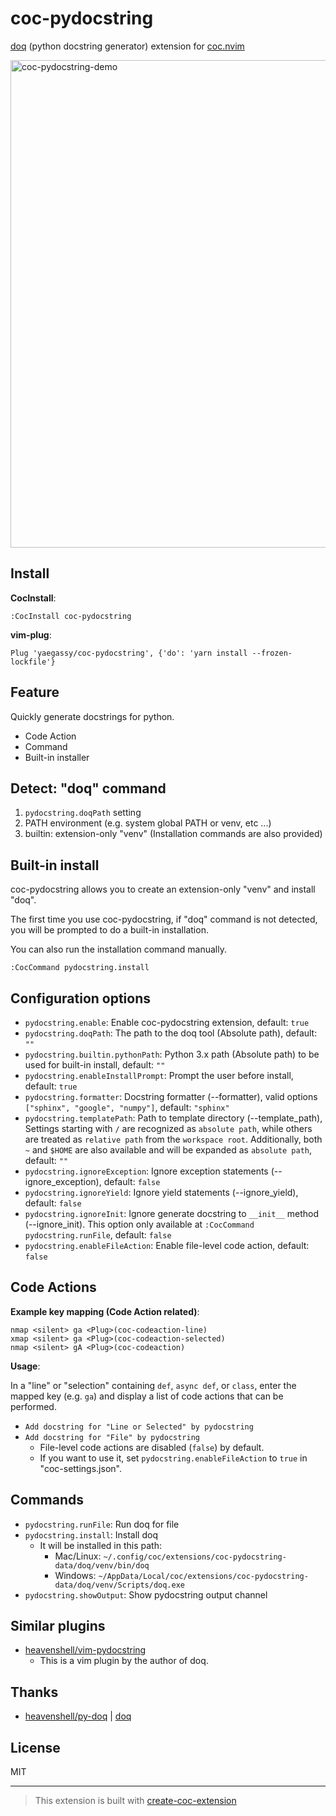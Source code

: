 # coc-pydocstring

[doq](https://pypi.org/project/doq/) (python docstring generator) extension for [coc.nvim](https://github.com/neoclide/coc.nvim)

<img width="780" alt="coc-pydocstring-demo" src="https://user-images.githubusercontent.com/188642/113700321-aac1d500-9711-11eb-8564-bae852b93fa3.gif">

## Install

**CocInstall**:

```vim
:CocInstall coc-pydocstring
```

**vim-plug**:

```vim
Plug 'yaegassy/coc-pydocstring', {'do': 'yarn install --frozen-lockfile'}
```

## Feature

Quickly generate docstrings for python.

- Code Action
- Command
- Built-in installer

## Detect: "doq" command

1. `pydocstring.doqPath` setting
1. PATH environment (e.g. system global PATH or venv, etc ...)
1. builtin: extension-only "venv" (Installation commands are also provided)

## Built-in install

coc-pydocstring allows you to create an extension-only "venv" and install "doq".

The first time you use coc-pydocstring, if "doq" command is not detected, you will be prompted to do a built-in installation.

You can also run the installation command manually.

```vim
:CocCommand pydocstring.install
```

## Configuration options

- `pydocstring.enable`: Enable coc-pydocstring extension, default: `true`
- `pydocstring.doqPath`: The path to the doq tool (Absolute path), default: `""`
- `pydocstring.builtin.pythonPath`: Python 3.x path (Absolute path) to be used for built-in install, default: `""`
- `pydocstring.enableInstallPrompt`: Prompt the user before install, default: `true`
- `pydocstring.formatter`: Docstring formatter (--formatter), valid options `["sphinx", "google", "numpy"]`, default: `"sphinx"`
- `pydocstring.templatePath`: Path to template directory (--template_path), Settings starting with `/` are recognized as `absolute path`, while others are treated as `relative path` from the `workspace root`. Additionally, both `~` and `$HOME` are also available and will be expanded as `absolute path`, default: `""`
- `pydocstring.ignoreException`: Ignore exception statements (--ignore_exception), default: `false`
- `pydocstring.ignoreYield`: Ignore yield statements (--ignore_yield), default: `false`
- `pydocstring.ignoreInit`: Ignore generate docstring to `__init__` method (--ignore_init). This option only available at `:CocCommand pydocstring.runFile`, default: `false`
- `pydocstring.enableFileAction`: Enable file-level code action, default: `false`

## Code Actions

**Example key mapping (Code Action related)**:

```vim
nmap <silent> ga <Plug>(coc-codeaction-line)
xmap <silent> ga <Plug>(coc-codeaction-selected)
nmap <silent> gA <Plug>(coc-codeaction)
```

**Usage**:

In a "line" or "selection" containing `def`, `async def`, or `class`, enter the mapped key (e.g. `ga`) and display a list of code actions that can be performed.

- `Add docstring for "Line or Selected" by pydocstring`
- `Add docstring for "File" by pydocstring`
  - File-level code actions are disabled (`false`) by default.
  - If you want to use it, set `pydocstring.enableFileAction` to `true` in "coc-settings.json".

## Commands

- `pydocstring.runFile`: Run doq for file
- `pydocstring.install`: Install doq
  - It will be installed in this path:
    - Mac/Linux: `~/.config/coc/extensions/coc-pydocstring-data/doq/venv/bin/doq`
    - Windows: `~/AppData/Local/coc/extensions/coc-pydocstring-data/doq/venv/Scripts/doq.exe`
- `pydocstring.showOutput`: Show pydocstring output channel

## Similar plugins

- [heavenshell/vim-pydocstring](https://github.com/heavenshell/vim-pydocstring)
  - This is a vim plugin by the author of doq.

## Thanks

- [heavenshell/py-doq](https://github.com/heavenshell/py-doq) | [doq](https://pypi.org/project/doq/)

## License

MIT

---

> This extension is built with [create-coc-extension](https://github.com/fannheyward/create-coc-extension)
